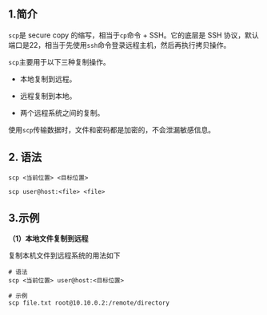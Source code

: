 ## 1.简介

`scp`是 secure copy 的缩写，相当于`cp`命令 + SSH。它的底层是 SSH 协议，默认端口是22，相当于先使用`ssh`命令登录远程主机，然后再执行拷贝操作。

`scp`主要用于以下三种复制操作。

*   本地复制到远程。

*   远程复制到本地。

*   两个远程系统之间的复制。

使用`scp`传输数据时，文件和密码都是加密的，不会泄漏敏感信息。

## 2. 语法

    scp <当前位置> <目标位置>
    
    scp user@host:<file> <file>

## 3.示例

**（1）本地文件复制到远程**

复制本机文件到远程系统的用法如下

    # 语法
    scp <当前位置> user@host:<目标位置>
    
    # 示例
    scp file.txt root@10.10.0.2:/remote/directory


